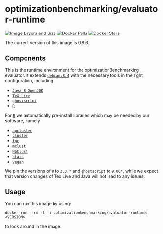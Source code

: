 # optimizationbenchmarking/evaluator-runtime

[![Image Layers and Size](https://imagelayers.io/badge/optimizationbenchmarking/evaluator-runtime:latest.svg)](https://imagelayers.io/?images=optimizationbenchmarking%2Fevaluator-runtime:latest)
[![Docker Pulls](https://img.shields.io/docker/pulls/optimizationbenchmarking/evaluator-runtime.svg)](https://hub.docker.com/r/optimizationbenchmarking/evaluator-runtime/)
[![Docker Stars](https://img.shields.io/docker/stars/optimizationbenchmarking/evaluator-runtime.svg)](https://hub.docker.com/r/optimizationbenchmarking/evaluator-runtime/)

The current version of this image is 0.8.6.

## Components

This is the runtime environment for the optimizationBenchmarking evaluator. It extends [`debian:8.4`](https://hub.docker.com/r/library/debian/tags/8.4/) with the necessary tools in the right configuration, including:

- [`Java 8 OpenJDK`](http://openjdk.java.net/projects/jdk8/)
- [`TeX Live`](http://www.tug.org/texlive/)
- [`ghostscript`](http://ghostscript.com/)
- [`R`](https://www.r-project.org/)

For [`R`](https://www.r-project.org/) we automatically pre-install libraries which may be needed by our software, namely

- [`apcluster`](https://cran.r-project.org/web/packages/apcluster/index.html)
- [`cluster`](https://cran.r-project.org/web/packages/cluster/index.html)
- [`fpc`](https://cran.r-project.org/web/packages/fpc/index.html)
- [`mclust`](https://cran.r-project.org/web/packages/mclust/index.html)
- [`NbClust`](https://cran.r-project.org/web/packages/NbClust/NbClust.pdf)
- [`stats`](http://stat.ethz.ch/R-manual/R-patched/library/stats/html/stats-package.html)
- [`vegan`](https://cran.r-project.org/web/packages/vegan/index.html)

We pin the versions of `R` to `3.3.*` and `ghostscript` to `9.06*`, while we expect that version changes of Tex Live and Java will not lead to any issues.

## Usage

You can run this image by using:

    docker run --rm -t -i optimizationbenchmarking/evaluator-runtime:<VERSION>
	
to look around in the image.